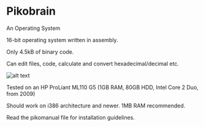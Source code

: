 # Pikobrain
An Operating System

16-bit operating system written in assembly.

Only 4.5kB of binary code.

Can edit files, code, calculate and convert hexadecimal/decimal etc.

![alt text](https://cdn.discordapp.com/attachments/616553373826547712/791434556502310962/pikobrain.png)

Tested on an HP ProLiant ML110 G5 (1GB RAM, 80GB HDD, Intel Core 2 Duo, from 2009)

Should work on i386 architecture and newer. 1MB RAM recommended.

Read the pikomanual file for installation guidelines.
